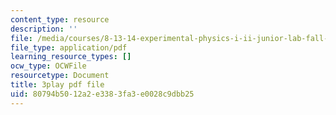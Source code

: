 ```yaml
---
content_type: resource
description: ''
file: /media/courses/8-13-14-experimental-physics-i-ii-junior-lab-fall-2016-spring-2017/80794b5012a2e3383fa3e0028c9dbb25_OWoeymcWpPw.pdf
file_type: application/pdf
learning_resource_types: []
ocw_type: OCWFile
resourcetype: Document
title: 3play pdf file
uid: 80794b50-12a2-e338-3fa3-e0028c9dbb25
---
```

